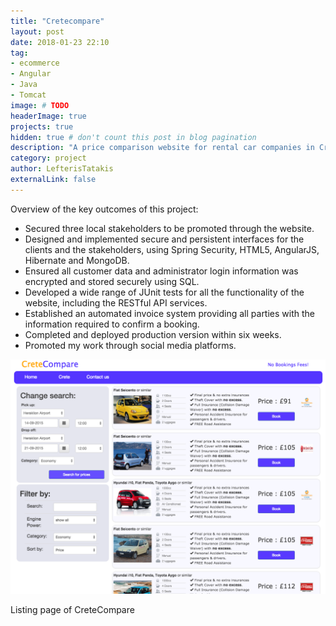 ```yaml
---
title: "Cretecompare"
layout: post
date: 2018-01-23 22:10
tag: 
- ecommerce
- Angular 
- Java
- Tomcat
image: # TODO
headerImage: true
projects: true
hidden: true # don't count this post in blog pagination
description: "A price comparison website for rental car companies in Crete"
category: project
author: LefterisTatakis
externalLink: false
---
```


Overview of the key outcomes of this project:
- Secured three local stakeholders to be promoted through the website.
- Designed and implemented secure and persistent interfaces for the clients and the stakeholders, using Spring Security, HTML5, AngularJS, Hibernate and MongoDB.
- Ensured all customer data and administrator login information was encrypted and stored securely using SQL.
- Developed a wide range of JUnit tests for all the functionality of the website, including the RESTful API services.
- Established an automated invoice system providing all parties with the information required to confirm a booking.
- Completed and deployed production version within six weeks.
- Promoted my work through social media platforms.



![Markdowm Image][1]
<figcaption class="caption">Listing page of CreteCompare</figcaption>

[1]: /assets/images/cars.png
